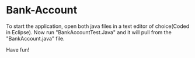 # Bank-Account

To start the application, open both java files in a text editor of choice(Coded in Eclipse). 
Now run "BankAccountTest.Java" and it will pull from the "BankAccount.java" file.

Have fun!
